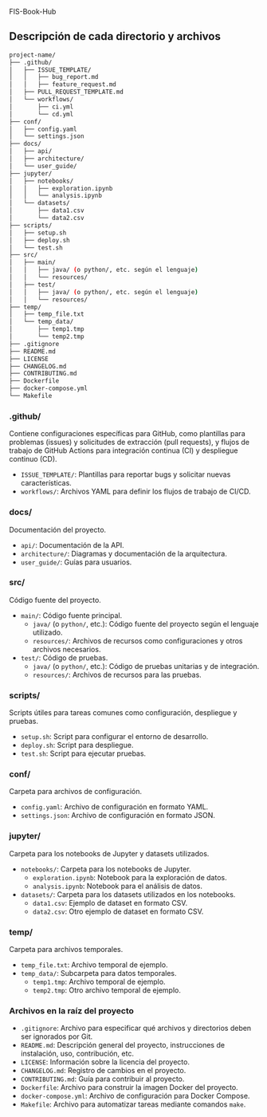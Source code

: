 FIS-Book-Hub
## Descripción de cada directorio y archivos
```bash
project-name/
├── .github/
│   ├── ISSUE_TEMPLATE/
│   │   ├── bug_report.md
│   │   ├── feature_request.md
│   ├── PULL_REQUEST_TEMPLATE.md
│   └── workflows/
│       ├── ci.yml
│       └── cd.yml
├── conf/
│   ├── config.yaml
│   └── settings.json
├── docs/
│   ├── api/
│   ├── architecture/
│   └── user_guide/
├── jupyter/
│   ├── notebooks/
│   │   ├── exploration.ipynb
│   │   └── analysis.ipynb
│   └── datasets/
│       ├── data1.csv
│       └── data2.csv
├── scripts/
│   ├── setup.sh
│   ├── deploy.sh
│   └── test.sh
├── src/
│   ├── main/
│   │   ├── java/ (o python/, etc. según el lenguaje)
│   │   └── resources/
│   ├── test/
│   │   ├── java/ (o python/, etc. según el lenguaje)
│   │   └── resources/
├── temp/
│   ├── temp_file.txt
│   └── temp_data/
│       ├── temp1.tmp
│       └── temp2.tmp
├── .gitignore
├── README.md
├── LICENSE
├── CHANGELOG.md
├── CONTRIBUTING.md
├── Dockerfile
├── docker-compose.yml
└── Makefile
```


### .github/
Contiene configuraciones específicas para GitHub, como plantillas para problemas (issues) y solicitudes de extracción (pull requests), y flujos de trabajo de GitHub Actions para integración continua (CI) y despliegue continuo (CD).

- `ISSUE_TEMPLATE/`: Plantillas para reportar bugs y solicitar nuevas características.
- `workflows/`: Archivos YAML para definir los flujos de trabajo de CI/CD.

### docs/
Documentación del proyecto.

- `api/`: Documentación de la API.
- `architecture/`: Diagramas y documentación de la arquitectura.
- `user_guide/`: Guías para usuarios.

### src/
Código fuente del proyecto.

- `main/`: Código fuente principal.
  - `java/` (o `python/`, etc.): Código fuente del proyecto según el lenguaje utilizado.
  - `resources/`: Archivos de recursos como configuraciones y otros archivos necesarios.
- `test/`: Código de pruebas.
  - `java/` (o `python/`, etc.): Código de pruebas unitarias y de integración.
  - `resources/`: Archivos de recursos para las pruebas.

### scripts/
Scripts útiles para tareas comunes como configuración, despliegue y pruebas.

- `setup.sh`: Script para configurar el entorno de desarrollo.
- `deploy.sh`: Script para despliegue.
- `test.sh`: Script para ejecutar pruebas.

### conf/
Carpeta para archivos de configuración.

- `config.yaml`: Archivo de configuración en formato YAML.
- `settings.json`: Archivo de configuración en formato JSON.

### jupyter/
Carpeta para los notebooks de Jupyter y datasets utilizados.

- `notebooks/`: Carpeta para los notebooks de Jupyter.
  - `exploration.ipynb`: Notebook para la exploración de datos.
  - `analysis.ipynb`: Notebook para el análisis de datos.
- `datasets/`: Carpeta para los datasets utilizados en los notebooks.
  - `data1.csv`: Ejemplo de dataset en formato CSV.
  - `data2.csv`: Otro ejemplo de dataset en formato CSV.

### temp/
Carpeta para archivos temporales.

- `temp_file.txt`: Archivo temporal de ejemplo.
- `temp_data/`: Subcarpeta para datos temporales.
  - `temp1.tmp`: Archivo temporal de ejemplo.
  - `temp2.tmp`: Otro archivo temporal de ejemplo.

### Archivos en la raíz del proyecto

- `.gitignore`: Archivo para especificar qué archivos y directorios deben ser ignorados por Git.
- `README.md`: Descripción general del proyecto, instrucciones de instalación, uso, contribución, etc.
- `LICENSE`: Información sobre la licencia del proyecto.
- `CHANGELOG.md`: Registro de cambios en el proyecto.
- `CONTRIBUTING.md`: Guía para contribuir al proyecto.
- `Dockerfile`: Archivo para construir la imagen Docker del proyecto.
- `docker-compose.yml`: Archivo de configuración para Docker Compose.
- `Makefile`: Archivo para automatizar tareas mediante comandos `make`.
